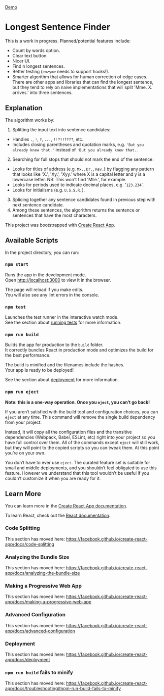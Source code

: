 [Demo](miachenmtl.github.io/longest-sentence-finder)

# Longest Sentence Finder
This is a work in progress. Planned/potential features include:
* Count by words option.
* Clear text button.
* Nicer UI.
* Find n longest sentences.
* Better testing (`enzyme` needs to support hooks!).
* Smarter algorithm that allows for human correction of edge cases.
There are other apps and libraries that can find the longest sentence, but they tend to rely on naive implementations that will split 'Mme. X. arrives.' into three sentences.

## Explanation
The algorithm works by:
1. Splitting the input text into sentence candidates:
  * Handles `.`, `!`, `?`, `...`, `!!?!!????`, etc.
  * Includes closing parentheses and quotation marks, e.g. `'But you already knew that.'` instead of `'But you already knew that.`.
2. Searching for full stops that should not mark the end of the sentence:
  * Looks for titles of address (e.g. `Mx.`, `Dr.`, `Rev.`) by flagging any pattern that looks like 'X.', 'Xy.', 'Xyy.' where X is a capital letter and y is a lowercase letter. NB: This won't find 'Mlle.', for example.
  * Looks for periods used to indicate decimal places, e.g. '`123.234`'.
  * Looks for initialisms (e.g. `U.S.S.R.`).
3. Splicing together any sentence candidates found in previous step with next sentence candidate.
4. Among these sentences, the algorithm returns the sentence or sentences that have the most characters.

This project was bootstrapped with [Create React App](https://github.com/facebook/create-react-app).

## Available Scripts

In the project directory, you can run:

### `npm start`

Runs the app in the development mode.<br>
Open [http://localhost:3000](http://localhost:3000) to view it in the browser.

The page will reload if you make edits.<br>
You will also see any lint errors in the console.

### `npm test`

Launches the test runner in the interactive watch mode.<br>
See the section about [running tests](https://facebook.github.io/create-react-app/docs/running-tests) for more information.

### `npm run build`

Builds the app for production to the `build` folder.<br>
It correctly bundles React in production mode and optimizes the build for the best performance.

The build is minified and the filenames include the hashes.<br>
Your app is ready to be deployed!

See the section about [deployment](https://facebook.github.io/create-react-app/docs/deployment) for more information.

### `npm run eject`

**Note: this is a one-way operation. Once you `eject`, you can’t go back!**

If you aren’t satisfied with the build tool and configuration choices, you can `eject` at any time. This command will remove the single build dependency from your project.

Instead, it will copy all the configuration files and the transitive dependencies (Webpack, Babel, ESLint, etc) right into your project so you have full control over them. All of the commands except `eject` will still work, but they will point to the copied scripts so you can tweak them. At this point you’re on your own.

You don’t have to ever use `eject`. The curated feature set is suitable for small and middle deployments, and you shouldn’t feel obligated to use this feature. However we understand that this tool wouldn’t be useful if you couldn’t customize it when you are ready for it.

## Learn More

You can learn more in the [Create React App documentation](https://facebook.github.io/create-react-app/docs/getting-started).

To learn React, check out the [React documentation](https://reactjs.org/).

### Code Splitting

This section has moved here: https://facebook.github.io/create-react-app/docs/code-splitting

### Analyzing the Bundle Size

This section has moved here: https://facebook.github.io/create-react-app/docs/analyzing-the-bundle-size

### Making a Progressive Web App

This section has moved here: https://facebook.github.io/create-react-app/docs/making-a-progressive-web-app

### Advanced Configuration

This section has moved here: https://facebook.github.io/create-react-app/docs/advanced-configuration

### Deployment

This section has moved here: https://facebook.github.io/create-react-app/docs/deployment

### `npm run build` fails to minify

This section has moved here: https://facebook.github.io/create-react-app/docs/troubleshooting#npm-run-build-fails-to-minify
